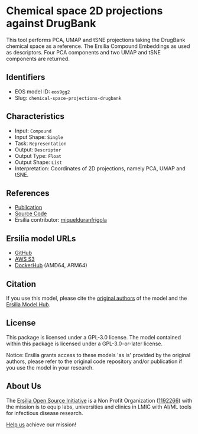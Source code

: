 # Chemical space 2D projections against DrugBank

This tool performs PCA, UMAP and tSNE projections taking the DrugBank chemical space as a reference. The Ersilia Compound Embeddings as used as descriptors. Four PCA components and two UMAP and tSNE components are returned.

## Identifiers

* EOS model ID: `eos9gg2`
* Slug: `chemical-space-projections-drugbank`

## Characteristics

* Input: `Compound`
* Input Shape: `Single`
* Task: `Representation`
* Output: `Descriptor`
* Output Type: `Float`
* Output Shape: `List`
* Interpretation: Coordinates of 2D projections, namely PCA, UMAP and tSNE.

## References

* [Publication](https://academic.oup.com/nar/article/52/D1/D1265/7416367)
* [Source Code](https://github.com/ersilia-os/compound-embedding)
* Ersilia contributor: [miquelduranfrigola](https://github.com/miquelduranfrigola)

## Ersilia model URLs
* [GitHub](https://github.com/ersilia-os/eos9gg2)
* [AWS S3](https://ersilia-models-zipped.s3.eu-central-1.amazonaws.com/eos9gg2.zip)
* [DockerHub](https://hub.docker.com/r/ersiliaos/eos9gg2) (AMD64, ARM64)

## Citation

If you use this model, please cite the [original authors](https://academic.oup.com/nar/article/52/D1/D1265/7416367) of the model and the [Ersilia Model Hub](https://github.com/ersilia-os/ersilia/blob/master/CITATION.cff).

## License

This package is licensed under a GPL-3.0 license. The model contained within this package is licensed under a GPL-3.0-or-later license.

Notice: Ersilia grants access to these models 'as is' provided by the original authors, please refer to the original code repository and/or publication if you use the model in your research.

## About Us

The [Ersilia Open Source Initiative](https://ersilia.io) is a Non Profit Organization ([1192266](https://register-of-charities.charitycommission.gov.uk/charity-search/-/charity-details/5170657/full-print)) with the mission is to equip labs, universities and clinics in LMIC with AI/ML tools for infectious disease research.

[Help us](https://www.ersilia.io/donate) achieve our mission!